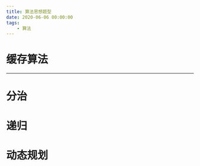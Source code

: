 ```yaml
---
title: 算法思想题型  
date: 2020-06-06 00:00:00
tags:
    - 算法
---
```



# 缓存算法  


---
# 分治  


# 递归  


# 动态规划  